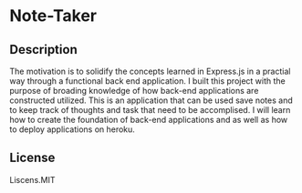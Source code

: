 # Note-Taker

## Description

The motivation is to solidify the concepts learned in Express.js in a practial way through a functional back end application. I built this project with the purpose of broading knowledge of how back-end applications are constructed utilized. This is an application that can be used save notes and to keep track of thoughts and task that need to be accomplised. I will learn how to create the foundation of back-end applications and as well as how to deploy applications on heroku.

## License

Liscens.MIT
